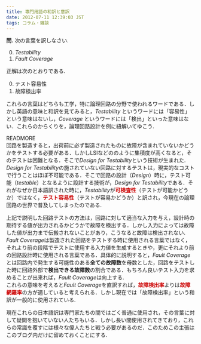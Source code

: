 ```yaml
---
title: 専門用語の和訳と意訳
date: 2012-07-11 12:39:03 JST
tags: コラム・雑談
---
```


**問.** 次の言葉を訳しなさい.

0. *Testability*
1. *Fault Coverage*

正解は次のとおりである.

0. テスト容易性
1. 故障検出率

これらの言葉はどちらも工学，特に論理回路の分野で使われるワードである．しかし英語の意味と和訳を見てみると，*Testability* というワードには「容易性」という意味はないし，*Coverage* というワードには「検出」といった意味はない．これらのからくりを，論理回路設計を例に紐解いてゆこう.

READMORE
<br />
回路を製造すると，出荷前に必ず製造されたものに故障が含まれていないかどうかをテストする必要がある．しかしLSIなどののように集積度が高くなると，そのテストは困難となる．そこで*Design for Testability*という技術が生まれた.<br />*Design for Testability*の施されていない回路に対するテストは，現実的なコストで行うことはほぼ不可能である．そこで回路の設計（*Design*）時に，テスト可能（*testable*）となるように設計する技術が，*Design for Testability*である．それがなぜか日本語訳された時に，*Testability*が<span style="color: #cc0000; font-weight:bold">可検査性</span>（テストが可能かどうか）ではなく，<span style="color: #cc0000; font-weight:bold">テスト容易性</span>（テストが容易かどうか）と訳され，今現在の論理回路の世界で普及してしまったのである.

上記で説明した回路テストの方法は，回路に対して適当な入力を与え，設計時の期待する値が出力されるかどうかで故障を検出する．しかし入力によっては故障した値が出力まで伝搬されないことがあり，こうなると故障は検出されない.<br />*Fault Coverage*は製造された回路をテストする時に使用される言葉ではなく，それより前の段階でテストに使用する入力値を生成するときや，更にそれより前の回路設計時に使用される言葉である．具体的に説明すると，*Fault Coverage*とは回路内で発生する可能性のある**全ての故障数**を母数とした，回路をテストした時に回路外部で**検出できる故障数**の割合である．もちろん良いテスト入力を求めることが出来れば，*Fault Coverage*は向上する.<br />
これらの意味を考えると*Fault Coverage*を直訳すれば，<span style="color: #cc0000; font-weight:bold">故障検出率</span>よりは<span style="color: #cc0000; font-weight:bold">故障網羅率</span>の方が適していると考えられる．しかし現在では「故障検出率」という和訳が一般的に使用されている.

現在これらの日本語訳は専門家たちの間ではごく普通に使用され，その言葉に対して疑問を抱いていない人たちもいる．しかし長い間使用されてきており，これらの常識を覆すには様々な偉人たちと戦う必要があるのだ．このためこの主張はこのブログ内だけに留めておくことにする.

